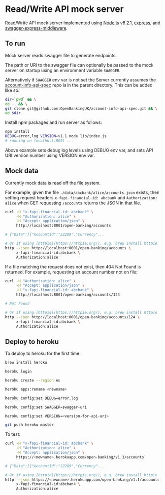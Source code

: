 # Read/Write API mock server

Read/Write API mock server implemented using
[Node.js](https://nodejs.org/) v8.2.1,
[express](https://github.com/expressjs/express), and
[swagger-express-middleware](https://github.com/BigstickCarpet/swagger-express-middleware).

## To run

Mock server reads swagger file to generate endpoints.

The path or URI to the swagger file can optionally be passed to
the mock server on startup using an environment variable `SWAGGER`.

Alternatively if `SWAGGER` env var is not set the Server currently
assumes the
[account-info-api-spec](https://github.com/OpenBankingUK/account-info-api-spec)
repo is in the parent directory. This can be added like so:

```sh
dir=`pwd` && \
cd .. && \
git clone git@github.com:OpenBankingUK/account-info-api-spec.git && \
cd $dir
```

Install npm packages and run server as follows:

```sh
npm install
DEBUG=error,log VERSION=v1.1 node lib/index.js
# running on localhost:8001 ...
```

Above example sets debug log levels using DEBUG env var, and sets API URI
version number using VERSION env var.

## Mock data

Currently mock data is read off the file system.

For example, given the file
`./data/abcbank/alice/accounts.json` exists, then setting
request headers `x-fapi-financial-id: abcbank` and `Authorization: alice` when
GET requesting `/accounts` returns the JSON in that file.

```sh
curl -H "x-fapi-financial-id: abcbank" \
     -H "Authorization: alice" \
     -H "Accept: application/json" \
     http://localhost:8001/open-banking/accounts

# {"Data":[{"AccountId":"22289","Currency"...

# Or if using [httpie](https://httpie.org/), e.g. brew install httpie
http --json http://localhost:8001/open-banking/accounts \
     x-fapi-financial-id:abcbank \
     Authorization:alice

```

If a file matching the request does not exist, then 404 Not Found is returned.
For example, requesting an account number not on file:

```sh
curl -H "Authorization: alice" \
     -H "Accept: application/json" \
     -H "x-fapi-financial-id: abcbank" \
     http://localhost:8001/open-banking/accounts/124

# Not Found

# Or if using [httpie](https://httpie.org/), e.g. brew install httpie
http --json http://localhost:8001/open-banking/accounts/124 \
     x-fapi-financial-id:abcbank \
     Authorization:alice
```

## Deploy to heroku

To deploy to heroku for the first time:

```sh
brew install heroku

heroku login

heroku create --region eu

heroku apps:rename <newname>

heroku config:set DEBUG=error,log

heroku config:set SWAGGER=swagger-uri

heroku config:set VERSION=<version-for-api-uri>

git push heroku master
```

To test:

```sh
curl -H "x-fapi-financial-id: abcbank" \
     -H "Authorization: alice" \
     -H "Accept: application/json" \
     https://<newname>.herokuapp.com/open-banking/v1.1/accounts

# {"Data":[{"AccountId":"22289","Currency"...

# Or if using [httpie](https://httpie.org/), e.g. brew install httpie
http --json https://<newname>.herokuapp.com/open-banking/v1.1/accounts \
     x-fapi-financial-id:abcbank \
     Authorization:alice

```
